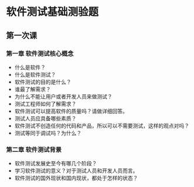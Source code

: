 # 软件测试基础测验题

## 第一次课

### 第一章 软件测试核心概念

- 什么是软件？
- 什么是软件测试？
- 软件测试的目的是什么？
- 谁最了解需求？
- 为什么不能让用户或者开发人员来做测试？
- 测试工程师如何了解需求？
- 软件测试可以提高软件的质量吗？请做详细回答。
- 测试人员应具备哪些素质？
- 软件测试不创造任何的代码和产品，所以可以不需要测试，这样的观点对吗？
- 测试等同于调试吗？为什么？

### 第二章 软件测试背景

- 软件测试发展史至今有哪几个阶段？
- 学习软件测试的意义？对于测试人员和开发人员而言。
- 软件测试的国外现状和国内现状，都处于怎样的状态？